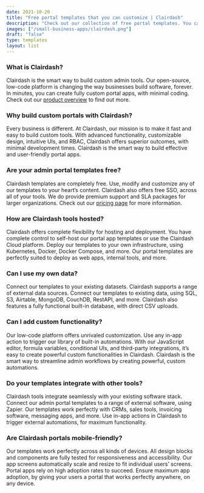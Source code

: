 ```yaml
---
date: 2021-10-20
title: "Free portal templates that you can customize | Clairdash"
description: "Check out our collection of free portal templates. You can customize for free and self-host on your own infrastructure or let Clairdash manage everything for you."
images: ["/small-business-apps/clairdash.png"]
draft: "false"
type: templates
layout: list
---
```


### What is Clairdash?
Clairdash is the smart way to build custom admin tools. Our open-source, low-code platform is changing the way businesses build software, forever. In minutes, you can create fully custom portal apps, with minimal coding. Check out our [product overview](/product) to find out more.

### Why build custom portals with Clairdash?
Every business is different. At Clairdash, our mission is to make it fast and easy to build custom tools. With advanced functionality, customizable design, intuitive UIs, and RBAC, Clairdash offers superior outcomes, with minimal development times. Clairdash is the smart way to build effective and user-friendly portal apps.

### Are your admin portal templates free?
Clairdash templates are completely free. Use, modify and customize any of our templates to your heart’s content. Clairdash also offers free SSO, across all of your tools. We do provide premium support and SLA packages for larger organizations. Check out our [pricing page](/pricing) for more information.

### How are Clairdash tools hosted?
Clairdash offers complete flexibility for hosting and deployment. You have complete control to self-host our portal app templates or use the Clairdash Cloud platform. Deploy our templates to your own infrastructure, using Kubernetes, Docker, Docker Compose, and more. Our portal templates are perfectly suited to deploy as web apps, internal tools, and more.

### Can I use my own data?
Connect our templates to your existing datasets. Clairdash supports a range of external data sources. Connect our templates to existing data, using SQL, S3, Airtable, MongoDB, CouchDB, RestAPI, and more. Clairdash also features a fully functional built-in database, with direct CSV uploads. 

### Can I add custom functionality?
Our low-code platform offers unrivaled customization. Use any in-app action to trigger our library of built-in automations. With our JavaScript editor, formula variables, conditional UIs, and third-party integrations, it’s easy to create powerful custom functionalities in Clairdash. Clairdash is the smart way to streamline admin workflows by creating powerful, custom automations.

### Do your templates integrate with other tools?
Clairdash tools integrate seamlessly with your existing software stack. Connect our admin portal templates to a range of external software, using Zapier. Our templates work perfectly with CRMs, sales tools, invoicing software, messaging apps, and more. Use in-app actions in Clairdash to trigger external automations, for maximum functionality.

### Are Clairdash portals mobile-friendly?
Our templates work perfectly across all kinds of devices. All design blocks and components are fully tested for responsiveness and accessibility. Our app screens automatically scale and resize to fit individual users’ screens. Portal apps rely on high adoption rates to succeed. Ensure maximum app adoption, by giving your users a portal that works perfectly anywhere, on any device.
